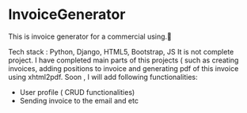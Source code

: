 # InvoiceGenerator
This is invoice generator for a commercial using.💸

Tech stack : Python, Django, HTML5, Bootstrap, JS
It is not complete project.  I have completed main parts of this projects ( such as creating invoices, adding positions to invoice and generating pdf of this invoice using xhtml2pdf.
Soon , I will add  following functionalities: 
-  User profile ( CRUD functionalities)
-  Sending invoice to the email and etc
